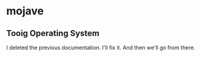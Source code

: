 # mojave

## Tooig Operating System

I deleted the previous documentation. I'll fix it. And then we'll go from there.


